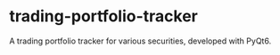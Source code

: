 # trading-portfolio-tracker
A trading portfolio tracker for various securities, developed with PyQt6.
